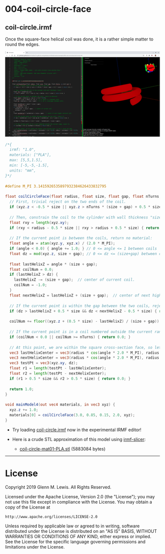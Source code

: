 # 004-coil-circle-face

## coil-circle.irmf

Once the square-face helical coil was done, it is a rather simple matter
to round the edges.

![coil-circle.png](coil-circle.png)

```glsl
/*{
  irmf: "1.0",
  materials: ["PLA"],
  max: [5,5,1.5],
  min: [-5,-5,-1.5],
  units: "mm",
}*/

#define M_PI 3.1415926535897932384626433832795

float coilCircleFace(float radius, float size, float gap, float nTurns, in vec3 xyz) {
  // First, trivial reject on the two ends of the coil.
  if (xyz.z < -0.5 * size || xyz.z > nTurns * (size + gap) + 0.5 * size) { return 0.0; }
  
  // Then, constrain the coil to the cylinder with wall thickness "size":
  float rxy = length(xyz.xy);
  if (rxy < radius - 0.5 * size || rxy > radius + 0.5 * size) { return 0.0; }
  
  // If the current point is between the coils, return no material:
  float angle = atan(xyz.y, xyz.x) / (2.0 * M_PI);
  if (angle < 0.0) { angle += 1.0; } // 0 <= angle <= 1 between coils
  float dz = mod(xyz.z, size + gap); // 0 <= dz <= (size+gap) between coils.
  
  float lastHelixZ = angle * (size + gap);
  float coilNum = 0.0;
  if (lastHelixZ > dz) {
    lastHelixZ -= (size + gap);  // center of current coil.
    coilNum = -1.0;
  }
  float nextHelixZ = lastHelixZ + (size + gap);  // center of next higher vertical coil.
  
  // If the current point is within the gap between the two coils, reject it.
  if (dz > lastHelixZ + 0.5 * size && dz < nextHelixZ - 0.5 * size) { return 0.0; }
  
  coilNum += floor((xyz.z + (0.5 * size) - lastHelixZ) / (size + gap));

  // If the current point is in a coil numbered outside the current range, reject it.
  if (coilNum < 0.0 || coilNum >= nTurns) { return 0.0; }
  
  // At this point, we are within the square cross-section face, so let's round the edge.
  vec3 lastHelixCenter = vec3(radius * cos(angle * 2.0 * M_PI), radius * sin(angle * 2.0 * M_PI), lastHelixZ);
  vec3 nextHelixCenter = vec3(radius * cos(angle * 2.0 * M_PI), radius * sin(angle * 2.0 * M_PI), nextHelixZ);
  vec3 testPt = vec3(xyz.xy, dz);
  float r1 = length(testPt - lastHelixCenter);
  float r2 = length(testPt - nextHelixCenter);
  if (r1 > 0.5 * size && r2 > 0.5 * size) { return 0.0; }
  
  return 1.0;
}

void mainModel4(out vec4 materials, in vec3 xyz) {
  xyz.z += 1.0;
  materials[0] = coilCircleFace(3.0, 0.85, 0.15, 2.0, xyz);
}
```

* Try loading [coil-circle.irmf](https://gmlewis.github.io/irmf-editor/?s=github.com/gmlewis/irmf/blob/master/examples/004-coil-circle-face/coil-circle.irmf) now in the experimental IRMF editor!

* Here is a crude STL approximation of this model
  using [irmf-slicer](https://github.com/gmlewis/irmf-slicer):
  - [coil-circle-mat01-PLA.stl](coil-circle-mat01-PLA.stl) (5883084 bytes)

----------------------------------------------------------------------

# License

Copyright 2019 Glenn M. Lewis. All Rights Reserved.

Licensed under the Apache License, Version 2.0 (the "License");
you may not use this file except in compliance with the License.
You may obtain a copy of the License at

    http://www.apache.org/licenses/LICENSE-2.0

Unless required by applicable law or agreed to in writing, software
distributed under the License is distributed on an "AS IS" BASIS,
WITHOUT WARRANTIES OR CONDITIONS OF ANY KIND, either express or implied.
See the License for the specific language governing permissions and
limitations under the License.
